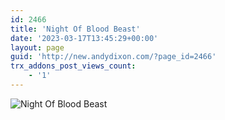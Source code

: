```yaml
---
id: 2466
title: 'Night Of Blood Beast'
date: '2023-03-17T13:45:29+00:00'
layout: page
guid: 'http://new.andydixon.com/?page_id=2466'
trx_addons_post_views_count:
    - '1'
---
```


![Night Of Blood Beast](https://i0.wp.com/assets.g8x2.ldn.idrivee2-23.com/posters/Night%20Of%20Blood%20Beast%2001.jpg?w=1200&ssl=1 "Night Of Blood Beast")